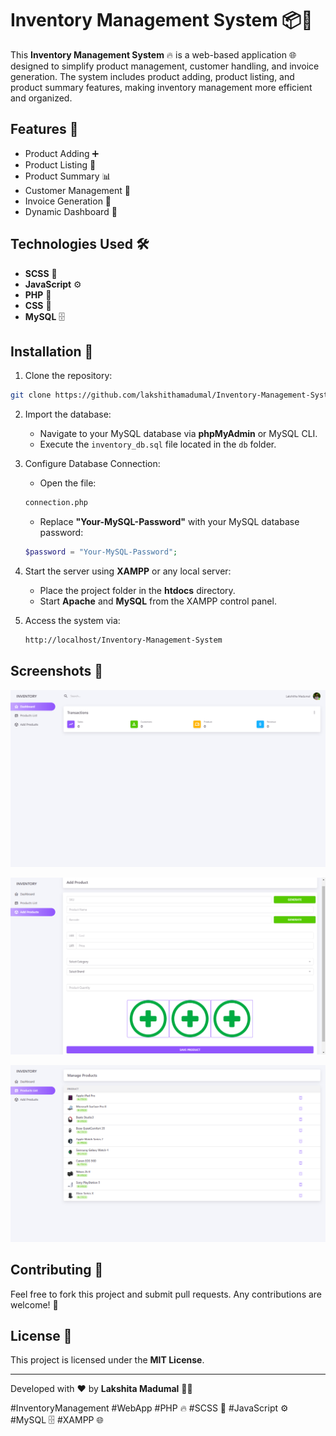 # Inventory Management System 📦🛒

This **Inventory Management System** 🔥 is a web-based application 🌐 designed to simplify product management, customer handling, and invoice generation. The system includes product adding, product listing, and product summary features, making inventory management more efficient and organized.

## Features 🔑
- Product Adding ➕
- Product Listing 📄
- Product Summary 📊
- Customer Management 👥
- Invoice Generation 🧾
- Dynamic Dashboard 📌

## Technologies Used 🛠️
- **SCSS** 🎨
- **JavaScript** ⚙️
- **PHP** 🔐
- **CSS** 💪
- **MySQL** 🗄️

## Installation 🔧
1. Clone the repository:
```bash
git clone https://github.com/lakshithamadumal/Inventory-Management-System.git
```

2. Import the database:
   - Navigate to your MySQL database via **phpMyAdmin** or MySQL CLI.
   - Execute the `inventory_db.sql` file located in the `db` folder.

3. Configure Database Connection:
   - Open the file:
   ```bash
   connection.php
   ```
   - Replace **"Your-MySQL-Password"** with your MySQL database password:
   ```php
   $password = "Your-MySQL-Password";
   ```

4. Start the server using **XAMPP** or any local server:
   - Place the project folder in the **htdocs** directory.
   - Start **Apache** and **MySQL** from the XAMPP control panel.

5. Access the system via:
   ```bash
   http://localhost/Inventory-Management-System
   ```

## Screenshots 📸
![Structure](assets/img/1.png)

![Structure](assets/img/2.png)

![Structure](assets/img/3.png)

## Contributing 🤝
Feel free to fork this project and submit pull requests. Any contributions are welcome! 🙌

## License 📄
This project is licensed under the **MIT License**.

---

Developed with ❤️ by **Lakshita Madumal** 🧑‍💻

#InventoryManagement #WebApp #PHP 🔥 #SCSS 🎨 #JavaScript ⚙️ #MySQL 🗄️ #XAMPP 🌐

